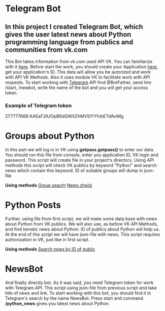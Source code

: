 # Telegram Bot #

## In this project I created Telegram Bot, which gives the user latest news about Python programming language from publics and communities from vk.com  ##
This Bot takes information from vk.com used API VK. You can familiarize with it [here](https://vk.com/dev). Before start the work, you should create your Application [here](https://vk.com/editapp?act=create), get your application's ID. This data will allow you be autorized and work with API VK Methods. Also it uses module VK to facilitate work with API requests. To start working with [Telegram](http://web.telegram.org.ru/#/login) API find @BotFather, send him /start, /newbot, write the name of the bot and you will get your access token.

### Example of Telegram token ###

277777666:AAEaF2tUOpBKdQWXZhMV5lYYfvbETdAviMg

# Groups about Python  #

In this part we will log in in VK using **getpass.getpass()** to enter our data. You should run this file from console, enter you application ID, VK login and password. This script will create file in your project's directory. Using API methods this script will check VK publics by keyword "Python" and search news which contain this keyword. ID of suitable groups will dump in json-file

**Using methods**
[Group seacrh](https://vk.com/dev/groups.search)
[News check](https://vk.com/dev/wall.search)


# Python Posts #

Further, using file from first script, we will make some data base with news about Python from VK publics. We will also use, as before VK API Methods, and find tematic news about Python. ID of publics about Python will help us. At the end of this script we will have json-file with news. This script requires authorization in VK, just like in first script. 

**Using methods**
[Search news by ID of public](https://vk.com/dev/wall.search)

# NewsBot #

And finally directly bot. As it was said, you need Telegram token for work with Telegram API. This script using json-file from previous script and take title of news and link. To start working with this bot, you should find it in Telegram's search by the name NewsBot. Press start and command **/python_news** gives you latest news about Python. 
 
 
 
 
 
